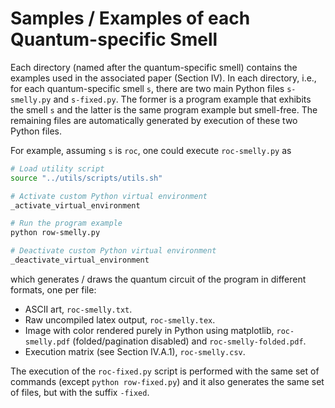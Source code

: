 # Samples / Examples of each Quantum-specific Smell

Each directory (named after the quantum-specific smell) contains the examples used in the associated paper (Section IV).  In each directory, i.e., for each quantum-specific smell `s`, there are two main Python files `s-smelly.py` and `s-fixed.py`.  The former is a program example that exhibits the smell `s` and the latter is the same program example but smell-free.  The remaining files are automatically generated by execution of these two Python files.

For example, assuming `s` is `roc`, one could execute `roc-smelly.py` as

```bash
# Load utility script
source "../utils/scripts/utils.sh"

# Activate custom Python virtual environment
_activate_virtual_environment

# Run the program example
python row-smelly.py

# Deactivate custom Python virtual environment
_deactivate_virtual_environment
```

which generates / draws the quantum circuit of the program in different formats, one per file:

- ASCII art, `roc-smelly.txt`.
- Raw uncompiled latex output, `roc-smelly.tex`.
- Image with color rendered purely in Python using matplotlib, `roc-smelly.pdf` (folded/pagination disabled) and `roc-smelly-folded.pdf`.
- Execution matrix (see Section IV.A.1), `roc-smelly.csv`.

The execution of the `roc-fixed.py` script is performed with the same set of commands (except `python row-fixed.py`) and it also generates the same set of files, but with the suffix `-fixed`.
